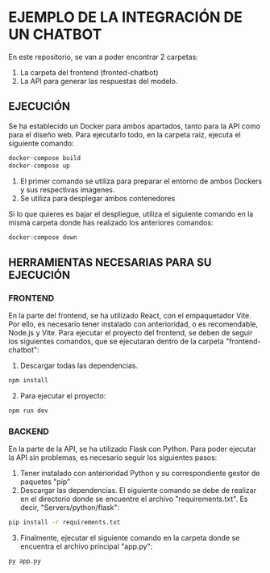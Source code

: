 # EJEMPLO DE LA INTEGRACIÓN DE UN CHATBOT 
En este repositorio, se van a poder encontrar 2 carpetas:
1. La carpeta del frontend (fronted-chatbot)
2. La API para generar las respuestas del modelo.

## EJECUCIÓN 
Se ha establecido un Docker para ambos apartados, tanto para la API como para el diseño web. Para ejecutarlo todo, en la carpeta raiz, ejecuta el siguiente comando:
```bash
docker-compose build
docker-compose up
```
1. El primer comando se utiliza para preparar el entorno de ambos Dockers y sus respectivas imagenes.
2. Se utiliza para desplegar ambos contenedores

Si lo que quieres es bajar el despliegue, utiliza el siguiente comando en la misma carpeta donde has realizado los anteriores comandos:
```bash
docker-compose down
```
## HERRAMIENTAS NECESARIAS PARA SU EJECUCIÓN
### FRONTEND
En la parte del frontend, se ha utilizado React, con el empaquetador Vite. Por ello, es necesario tener instalado con anterioridad, o es recomendable, Node.js y Vite. 
Para ejecutar el proyecto del frontend, se deben de seguir los siguientes comandos, que se ejecutaran dentro de la carpeta "frontend-chatbot":
1. Descargar todas las dependencias.
```bash
npm install
```

2. Para ejecutar el proyecto:
```bash
npm run dev
```

### BACKEND
En la parte de la API, se ha utilizado Flask con Python. Para poder ejecutar la API sin problemas, es necesario seguir los siguientes pasos:
1. Tener instalado con anterioridad Python y su correspondiente gestor de paquetes "pip"
2. Descargar las dependencias. El siguiente comando se debe de realizar en el directorio donde se encuentre el archivo "requirements.txt". Es decir, "Servers/python/flask":
```bash
pip install -r requirements.txt
```
3. Finalmente, ejecutar el siguiente comando en la carpeta donde se encuentra el archivo principal "app.py":

```bash
py app.py
```
